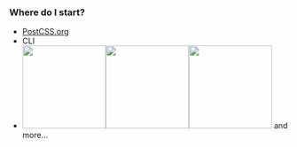 ### Where do I start?

* [PostCSS.org](http://postcss.org/)
* CLI
* <img src="../assets/logos/gulp.svg" height="150" class="plain vmiddle" /><img src="../assets/logos/webpack.png" height="150" class="plain vmiddle" /><img src="../assets/logos/grunt.svg" height="150" class="plain vmiddle" /> and more...